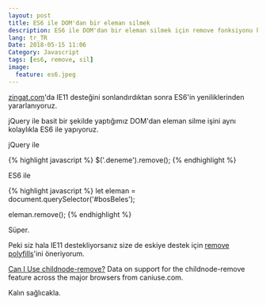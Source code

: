 ```yaml
---
layout: post
title: ES6 ile DOM'dan bir eleman silmek
description: ES6 ile DOM'dan bir eleman silmek için remove fonksiyonu kullanmak
lang: tr_TR
Date: 2018-05-15 11:06
Category: Javascript
tags: [es6, remove, sil]
image:
  feature: es6.jpeg
---
```


[zingat.com](https://zingat.com)'da IE11 desteğini sonlandırdıktan sonra ES6'in yeniliklerinden yararlanıyoruz.

jQuery ile basit bir şekilde yaptığımız DOM'dan eleman silme işini aynı kolaylıkla ES6 ile yapıyoruz.

jQuery ile 

{% highlight javascript %}
$('.deneme').remove();
{% endhighlight %}
	
ES6 ile 

{% highlight javascript %}
let eleman = document.querySelector('#bosBeles');

eleman.remove();
{% endhighlight %}
	
Süper. 

Peki siz hala IE11 destekliyorsanız size de eskiye destek için [remove polyfills](https://github.com/cferdinandi/vanilla-javascript-cheat-sheet/blob/master/polyfills/remove.js)'ini öneriyorum.

<p class="ciu_embed" data-feature="childnode-remove" data-periods="future_1,current,past_1">  <a href="http://caniuse.com/#feat=childnode-remove">Can I Use childnode-remove?</a> Data on support for the childnode-remove feature across the major browsers from caniuse.com. </p>

Kalın sağlıcakla.